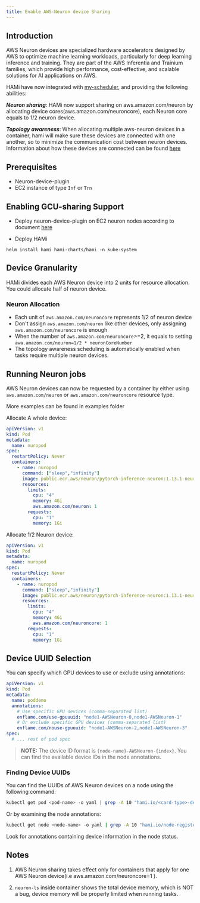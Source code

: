 ```yaml
---
title: Enable AWS-Neuron device Sharing
---
```


## Introduction

AWS Neuron devices are specialized hardware accelerators designed by AWS to optimize machine learning workloads, particularly for deep learning inference and training. They are part of the AWS Inferentia and Trainium families, which provide high performance, cost-effective, and scalable solutions for AI applications on AWS.

HAMi have now integrated with [my-scheduler](https://awsdocs-neuron.readthedocs-hosted.com/en/latest/containers/kubernetes-getting-started.html#deploy-neuron-scheduler-extension), and providing the following abilities:

***Neuron sharing***: HAMi now support sharing on aws.amazon.com/neuron by allocating device cores(aws.amazon.com/neuroncore), each Neuron core equals to 1/2 neuron device.

***Topology awareness***: When allocating multiple aws-neuron devices in a container, hami will make sure these devices are connected with one another, so to minimize the communication cost between neuron devices. Information about how these devices are connected can be found [here](https://awsdocs-neuron.readthedocs-hosted.com/en/latest/containers/kubernetes-getting-started.html#container-device-allocation-on-different-instance-types)


## Prerequisites

* Neuron-device-plugin
* EC2 instance of type `Inf` or `Trn`

## Enabling GCU-sharing Support

* Deploy neuron-device-plugin on EC2 neuron nodes according to document [here](https://awsdocs-neuron.readthedocs-hosted.com/en/latest/containers/kubernetes-getting-started.html#neuron-device-plugin)

* Deploy HAMi

```
helm install hami hami-charts/hami -n kube-system
```

## Device Granularity

HAMi divides each AWS Neuron device into 2 units for resource allocation. You could allocate half of neuron device.

### Neuron Allocation

- Each unit of `aws.amazon.com/neuroncore` represents 1/2 of neuron device
- Don't assign `aws.amazon.com/neuron` like other devices, only assigning `aws.amazon.com/neuroncore` is enough
- When the number of `aws.amazon.com/neuroncore`>=2, it equals to setting `awa.amazon.com/neuron=1/2 * neuronCoreNumber`
- The topology awareness scheduling is automatically enabled when tasks require multiple neuron devices.

## Running Neuron jobs

AWS Neuron devices can now be requested by a container
by either using `aws.amazon.com/neuron` or `aws.amazon.com/neuroncore` resource type.

More examples can be found in examples folder

Allocate A whole device:
```yaml
apiVersion: v1
kind: Pod
metadata:
  name: nuropod
spec:
  restartPolicy: Never
  containers:
    - name: nuropod
      command: ["sleep","infinity"]
      image: public.ecr.aws/neuron/pytorch-inference-neuron:1.13.1-neuron-py310-sdk2.20.2-ubuntu20.04
      resources:
        limits:
          cpu: "4"
          memory: 4Gi
          aws.amazon.com/neuron: 1
        requests:
          cpu: "1"
          memory: 1Gi
```

Allocate 1/2 Neuron device:
```yaml
apiVersion: v1
kind: Pod
metadata:
  name: nuropod
spec:
  restartPolicy: Never
  containers:
    - name: nuropod
      command: ["sleep","infinity"]
      image: public.ecr.aws/neuron/pytorch-inference-neuron:1.13.1-neuron-py310-sdk2.20.2-ubuntu20.04
      resources:
        limits:
          cpu: "4"
          memory: 4Gi
          aws.amazon.com/neuroncore: 1
        requests:
          cpu: "1"
          memory: 1Gi
```

## Device UUID Selection

You can specify which GPU devices to use or exclude using annotations:

```yaml
apiVersion: v1
kind: Pod
metadata:
  name: poddemo
  annotations:
    # Use specific GPU devices (comma-separated list)
    enflame.com/use-gpuuuid: "node1-AWSNeuron-0,node1-AWSNeuron-1"
    # Or exclude specific GPU devices (comma-separated list)
    enflame.com/nouse-gpuuuid: "node1-AWSNeuron-2,node1-AWSNeuron-3"
spec:
  # ... rest of pod spec
```

> **NOTE:** The device ID format is `{node-name}-AWSNeuron-{index}`. You can find the available device IDs in the node annotations.

### Finding Device UUIDs

You can find the UUIDs of AWS Neuron devices on a node using the following command:

```bash
kubectl get pod <pod-name> -o yaml | grep -A 10 "hami.io/<card-type>-devices-allocated"
```

Or by examining the node annotations:

```bash
kubectl get node <node-name> -o yaml | grep -A 10 "hami.io/node-register-<card-type>"
```

Look for annotations containing device information in the node status.

## Notes

1. AWS Neuron sharing takes effect only for containers that apply for one AWS Neuron device(i.e aws.amazon.com/neuroncore=1 ).

3. `neuron-ls` inside container shows the total device memory, which is NOT a bug, device memory will be properly limited when running tasks.